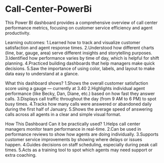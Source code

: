 # Call-Center-PowerBi
This Power BI dashboard provides a comprehensive overview of call center performance metrics, focusing on customer service efficiency and agent productivity. 

Learning outcomes:
1.Learned how to track and visualize customer satisfaction and agent response times.
2.Understood how different charts (line, bar, gauge, area) serve different insights and storytelling purposes.
3.Identified how performance varies by time of day, which is helpful for shift planning.
4.Practiced building dashboards that help managers make quick decisions.
5.Saw the importance of using color, labels, and layout to make data easy to understand at a glance.

What this dashboard shows?
1.Shows the overall customer satisfaction score using a gauge — currently at 3.40
2.Highlights individual agent performance (like Becky, Dan, Diane, etc.) based on how fast they answer calls.
3.Displays call traffic throughout the day (from 9 AM to 6 PM) to spot busy times.
4.Tracks how many calls were answered or abandoned daily during the first half of January.
5.Shows the average speed of answering calls across all agents in a clear and simple visual format.

How This Dashboard Can it be practically used?
1.Helps call center managers monitor team performance in real-time.
2.Can be used in performance reviews to show how agents are doing individually.
3.Supports customer service improvements by showing where delays or issues happen.
4.Guides decisions on staff scheduling, especially during peak call times.
5.Acts as a training tool to spot which agents may need support or extra coaching.
